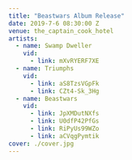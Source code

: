 ```yaml
---
title: "Beastwars Album Release"
date: 2019-7-6 08:30:00 Z
venue: the_captain_cook_hotel
artists:
  - name: Swamp Dweller
    vid:
      - link: mXvRYERF7XE
  - name: Triumphs
    vid:
      - link: aS8TzsVGpFk
      - link: CZt4-Sk_3Hg
  - name: Beastwars
    vid:
      - link: JpXMDutNXfs
      - link: U0dfP42PfGs
      - link: RiPyUs99WZo
      - link: aCVqgPymtik
cover: ./cover.jpg
---
```

